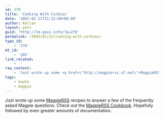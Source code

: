 ```yaml
---
id: 278
title: 'Cooking With Corbies'
date: '2003-01-21T21:22:00+00:00'
author: Kellan
layout: post
guid: 'http://lm.quxx.info/?p=278'
permalink: /2003/01/21/cooking-with-corbies/
typo_id:
    - '276'
mt_id:
    - '285'
link_related:
    - ''
raw_content:
    - 'Just wrote up some <a href=\"http://magpierss.sf.net\">MagpieRSS</a> recipes to answer a few of the frequently asked Magpie questions.  Check out the <a href=\"http://magpierss.sf.net/cookbook.html\">MagpieRSS Cookbook</a>.  Hopefully followed by even greater amounts of documentation.'
tags:
    - howto
    - magpie
---
```


Just wrote up some [MagpieRSS](http://magpierss.sf.net) recipes to answer a few of the frequently asked Magpie questions. Check out the [MagpieRSS Cookbook](http://magpierss.sf.net/cookbook.html). Hopefully followed by even greater amounts of documentation.